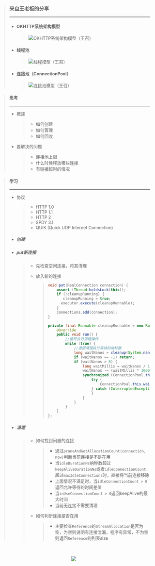 > ### 来自王老板的分享
> ---
> - #### OKHTTP系统架构模型
>   > ![OKHTTP系统架构模型（王召）](https://note.youdao.com/yws/api/personal/file/WEB9e4bbbf07a817a01ec22c1a1a31441ba?method=download&shareKey=8c44fb8fb19908f544c6b69c2cb092fe)
> - #### 线程池
>   > ![线程模型（王召）](https://note.youdao.com/yws/api/personal/file/WEB2ca932c063b86848d2f74bc7e947afe1?method=download&shareKey=58b16acfb566415f4584f2d2827b949e)
> - #### 连接池（ConnectionPool）
>   > ![连接池模型（王召）](https://note.youdao.com/yws/api/personal/file/WEB836d1ae35e85ab4395a0844d2898e1b5?method=download&shareKey=c580266e778718604830b1b5e0072e32)


> #### 思考
> ---
> - 概述
>   > - 如何创建
>   > - 如何管理
>   > - 如何回收
> - 要解决的问题
>   > - 连接池上限
>   > - 什么时候释放哪些连接
>   > - 有链接超时的情况


> #### 学习
> ---
> - 协议
>   > - HTTP 1.0
>   > - HTTP 1.1
>   > - HTTP 2
>   > - SPDY 3.1
>   > - QUIK (Quick UDP Internet Connection)
> - ##### 创建
>
>   > 
>
> - ##### put新连接
>
>   > - 先检查空闲连接，将其清理
>   > - 放入新的连接
>   >
>   >   > ```java
>   >   > void put(RealConnection connection) {
>   >   >     assert (Thread.holdsLock(this));
>   >   >     if (!cleanupRunning) {
>   >   >        cleanupRunning = true;
>   >   >       executor.execute(cleanupRunnable);
>   >   >     }
>   >   >     connections.add(connection);
>   >   > }
>   >   > ```
>   >   >
>   >   > ```java
>   >   > private final Runnable cleanupRunnable = new Runnable() {
>   >   >     @Override
>   >   >     public void run() {
>   >   >         //循环执行清理操作
>   >   >         while (true) {
>   >   >             //返回清理执行等待的纳秒数
>   >   >             long waitNanos = cleanup(System.nanoTime());
>   >   >             if (waitNanos == -1) return;
>   >   >             if (waitNanos > 0) {
>   >   >                 long waitMillis = waitNanos / 1000000L;
>   >   >                 waitNanos -= (waitMillis * 1000000L);
>   >   >                 synchronized (ConnectionPool.this) {
>   >   >                     try {
>   >   >                         ConnectionPool.this.wait(waitMillis, (int) waitNanos);
>   >   >                     } catch (InterruptedException ignored) {
>   >   >                     }
>   >   >                 }
>   >   >             }
>   >   >         }
>   >   >     }
>   >   > };
>   >   > ```
> - ##### 清理
>   > - 如何找到闲置的连接
>   >   > - 通过```pruneAndGetAllocationCount(connection, now)```判断当前连接是不是在用
>   >   > - 当```idleDurationNs```纳秒数超过```keepAliveDurationNs```或者```idleConnectionCount```超过```maxIdleConnections```时，直接将当前连接移除
>   >   > - 上面情况不满足时，当```idleConnectionCount > 0```返回允许等待的时间差值
>   >   > - 当```inUseConnectionCount > 0```返回keepAlive的最大时间
>   >   > - 当前无连接不需要清理
>   > - 如何判断连接是否在用
>   >    
>   >    >- 主要检查```Reference```的```StreamAllocation```是否为空，为空则说明有连接泄漏，程序有异常，不为空则返回```Reference```的列表size

<div style="text-align:center;margin-top:50px;margin-bottom:50px;">
    <img src="https://note.youdao.com/yws/api/personal/file/C2C6FCFDC10942B6A3532E6F0928E455?method=download&shareKey=c554dacfc5193c29d4b35682aa1226d9" />
</div>
